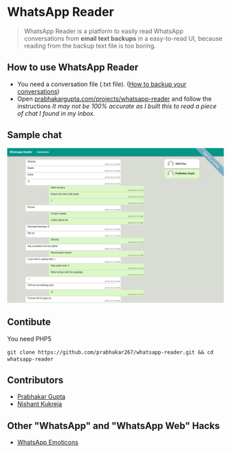 # WhatsApp Reader
> WhatsApp Reader is a platform to easily read WhatsApp conversations from **email text backups** in a easy-to-read UI, because reading from the backup text file is too boring.

## How to use WhatsApp Reader
 + You need a conversation file (.txt file). ([How to backup your conversations](https://www.whatsapp.com/faq/en/android/23756533))
 + Open [prabhakargupta.com/projects/whatsapp-reader](http://prabhakargupta.com/projects/whatsapp-reader/) and follow the instructions
_It may not be 100% accurate as I built this to read a piece of chat I found in my inbox._

## Sample chat

![](/img/screenshots/screencapture-localhost-whatsapp-reader-read-php-1443812355570.png?raw=true)


 
 ## Contibute 
 You need PHP5
```shell
git clone https://github.com/prabhakar267/whatsapp-reader.git && cd whatsapp-reader
```

## Contributors

 + [Prabhakar Gupta](https://github.com/prabhakar267)
 + [Nishant Kukreja](https://github.com/rubyAce71697)


## Other "WhatsApp" and "WhatsApp Web" Hacks
 
 + [WhatsApp Emoticons](https://github.com/prabhakar267/whatsapp-emoticons)
